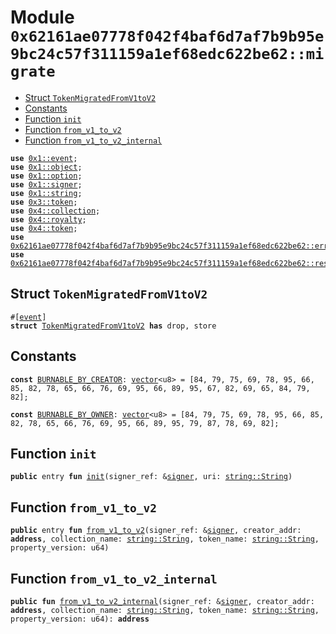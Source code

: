 
<a id="0x62161ae07778f042f4baf6d7af7b9b95e9bc24c57f311159a1ef68edc622be62_migrate"></a>

# Module `0x62161ae07778f042f4baf6d7af7b9b95e9bc24c57f311159a1ef68edc622be62::migrate`



-  [Struct `TokenMigratedFromV1toV2`](#0x62161ae07778f042f4baf6d7af7b9b95e9bc24c57f311159a1ef68edc622be62_migrate_TokenMigratedFromV1toV2)
-  [Constants](#@Constants_0)
-  [Function `init`](#0x62161ae07778f042f4baf6d7af7b9b95e9bc24c57f311159a1ef68edc622be62_migrate_init)
-  [Function `from_v1_to_v2`](#0x62161ae07778f042f4baf6d7af7b9b95e9bc24c57f311159a1ef68edc622be62_migrate_from_v1_to_v2)
-  [Function `from_v1_to_v2_internal`](#0x62161ae07778f042f4baf6d7af7b9b95e9bc24c57f311159a1ef68edc622be62_migrate_from_v1_to_v2_internal)


<pre><code><b>use</b> <a href="">0x1::event</a>;
<b>use</b> <a href="">0x1::object</a>;
<b>use</b> <a href="">0x1::option</a>;
<b>use</b> <a href="">0x1::signer</a>;
<b>use</b> <a href="">0x1::string</a>;
<b>use</b> <a href="">0x3::token</a>;
<b>use</b> <a href="">0x4::collection</a>;
<b>use</b> <a href="">0x4::royalty</a>;
<b>use</b> <a href="">0x4::token</a>;
<b>use</b> <a href="errors.md#0x62161ae07778f042f4baf6d7af7b9b95e9bc24c57f311159a1ef68edc622be62_errors">0x62161ae07778f042f4baf6d7af7b9b95e9bc24c57f311159a1ef68edc622be62::errors</a>;
<b>use</b> <a href="resource_manager.md#0x62161ae07778f042f4baf6d7af7b9b95e9bc24c57f311159a1ef68edc622be62_resource_manager">0x62161ae07778f042f4baf6d7af7b9b95e9bc24c57f311159a1ef68edc622be62::resource_manager</a>;
</code></pre>



<a id="0x62161ae07778f042f4baf6d7af7b9b95e9bc24c57f311159a1ef68edc622be62_migrate_TokenMigratedFromV1toV2"></a>

## Struct `TokenMigratedFromV1toV2`



<pre><code>#[<a href="">event</a>]
<b>struct</b> <a href="migrate.md#0x62161ae07778f042f4baf6d7af7b9b95e9bc24c57f311159a1ef68edc622be62_migrate_TokenMigratedFromV1toV2">TokenMigratedFromV1toV2</a> <b>has</b> drop, store
</code></pre>



<a id="@Constants_0"></a>

## Constants


<a id="0x62161ae07778f042f4baf6d7af7b9b95e9bc24c57f311159a1ef68edc622be62_migrate_BURNABLE_BY_CREATOR"></a>



<pre><code><b>const</b> <a href="migrate.md#0x62161ae07778f042f4baf6d7af7b9b95e9bc24c57f311159a1ef68edc622be62_migrate_BURNABLE_BY_CREATOR">BURNABLE_BY_CREATOR</a>: <a href="">vector</a>&lt;u8&gt; = [84, 79, 75, 69, 78, 95, 66, 85, 82, 78, 65, 66, 76, 69, 95, 66, 89, 95, 67, 82, 69, 65, 84, 79, 82];
</code></pre>



<a id="0x62161ae07778f042f4baf6d7af7b9b95e9bc24c57f311159a1ef68edc622be62_migrate_BURNABLE_BY_OWNER"></a>



<pre><code><b>const</b> <a href="migrate.md#0x62161ae07778f042f4baf6d7af7b9b95e9bc24c57f311159a1ef68edc622be62_migrate_BURNABLE_BY_OWNER">BURNABLE_BY_OWNER</a>: <a href="">vector</a>&lt;u8&gt; = [84, 79, 75, 69, 78, 95, 66, 85, 82, 78, 65, 66, 76, 69, 95, 66, 89, 95, 79, 87, 78, 69, 82];
</code></pre>



<a id="0x62161ae07778f042f4baf6d7af7b9b95e9bc24c57f311159a1ef68edc622be62_migrate_init"></a>

## Function `init`



<pre><code><b>public</b> entry <b>fun</b> <a href="migrate.md#0x62161ae07778f042f4baf6d7af7b9b95e9bc24c57f311159a1ef68edc622be62_migrate_init">init</a>(signer_ref: &<a href="">signer</a>, uri: <a href="_String">string::String</a>)
</code></pre>



<a id="0x62161ae07778f042f4baf6d7af7b9b95e9bc24c57f311159a1ef68edc622be62_migrate_from_v1_to_v2"></a>

## Function `from_v1_to_v2`



<pre><code><b>public</b> entry <b>fun</b> <a href="migrate.md#0x62161ae07778f042f4baf6d7af7b9b95e9bc24c57f311159a1ef68edc622be62_migrate_from_v1_to_v2">from_v1_to_v2</a>(signer_ref: &<a href="">signer</a>, creator_addr: <b>address</b>, collection_name: <a href="_String">string::String</a>, token_name: <a href="_String">string::String</a>, property_version: u64)
</code></pre>



<a id="0x62161ae07778f042f4baf6d7af7b9b95e9bc24c57f311159a1ef68edc622be62_migrate_from_v1_to_v2_internal"></a>

## Function `from_v1_to_v2_internal`



<pre><code><b>public</b> <b>fun</b> <a href="migrate.md#0x62161ae07778f042f4baf6d7af7b9b95e9bc24c57f311159a1ef68edc622be62_migrate_from_v1_to_v2_internal">from_v1_to_v2_internal</a>(signer_ref: &<a href="">signer</a>, creator_addr: <b>address</b>, collection_name: <a href="_String">string::String</a>, token_name: <a href="_String">string::String</a>, property_version: u64): <b>address</b>
</code></pre>
